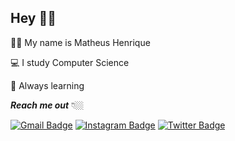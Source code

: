 ## Hey 👋🏻

👦🏼 My name is Matheus Henrique 

💻 I study Computer Science

🧠 Always learning

***Reach me out*** 👇🏼

[![Gmail Badge](https://img.shields.io/badge/-Gmail-D14836?style=flat-square&logo=gmail&logoColor=white&link=mailto:mathsmeireles@gmail.com)](mailto:mathsmeireles@gmail.com) [![Instagram Badge](https://img.shields.io/badge/-Instagram-E4405F?style=flat-square&logo=instagram&logoColor=white&link=https://www.instagram.com/mathsmeireles/)](https://www.instagram.com/mathsmeireles/) [![Twitter Badge](https://img.shields.io/badge/-Twitter-1DA1F2?style=flat-square&Color=twitter&logo=twitter&logoColor=white&link=https://twitter.com/mathsmeireles)](https://twitter.com/mathsmeireles)
